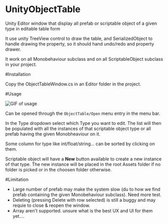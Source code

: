 # UnityObjectTable

Unity Editor window that display all prefab or scriptable object of a given type in editable table form

It use unity TreeView control to draw the table, and SerializedObject to handle drawing the property, so it should hand undo/redo and property drawer.

It work on all Monobehaviour subclass and on all ScriptableObject subclass in your project.

#Installation

Copy the ObjectTableWindow.cs in an Editor folder in the project.

#Usage

![GIF of usage](https://i.imgur.com/NtAasmN.gif)

Can be opened through the `ObjectTable/Open` menu entry in the menu bar.

In the Type dropdown select which Type you want to edit. The list will then be populated with all the instances of that scriptable object type or all prefab having the given Monobheaviour on it.

Some column for type like int/float/string... can be sorted by clicking on them.

Scriptable object will have a **New** button available to create a new instance of that type. The new instance will be placed in the root Assets folder if no folder is picked or in the choosen folder otherwise.

#Limitation

- Large number of prefab may make the system slow (du to how we find prefab containing the given Monobehaviour subclass). Need more test.
- Deleting (pressing Delete with row selected) is still a buggy and may requie to close & reopen the window.
- Array aren't supported. unsure what is the best UX and UI for them yet.... 
